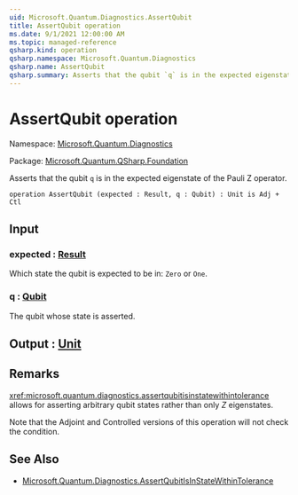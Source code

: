 ```yaml
---
uid: Microsoft.Quantum.Diagnostics.AssertQubit
title: AssertQubit operation
ms.date: 9/1/2021 12:00:00 AM
ms.topic: managed-reference
qsharp.kind: operation
qsharp.namespace: Microsoft.Quantum.Diagnostics
qsharp.name: AssertQubit
qsharp.summary: Asserts that the qubit `q` is in the expected eigenstate of the Pauli Z operator.
---
```


# AssertQubit operation

Namespace: [Microsoft.Quantum.Diagnostics](xref:Microsoft.Quantum.Diagnostics)

Package: [Microsoft.Quantum.QSharp.Foundation](https://nuget.org/packages/Microsoft.Quantum.QSharp.Foundation)


Asserts that the qubit `q` is in the expected eigenstate of the Pauli Z operator.

```qsharp
operation AssertQubit (expected : Result, q : Qubit) : Unit is Adj + Ctl
```


## Input

### expected : [Result](xref:microsoft.quantum.qsharp.valueliterals#result-literal)

Which state the qubit is expected to be in: `Zero` or `One`.


### q : [Qubit](xref:microsoft.quantum.qsharp.valueliterals#qubit-literals)

The qubit whose state is asserted.



## Output : [Unit](xref:microsoft.quantum.qsharp.valueliterals#unit-literal)



## Remarks

<xref:microsoft.quantum.diagnostics.assertqubitisinstatewithintolerance> allows for assertingarbitrary qubit states rather than only $Z$ eigenstates.Note that the Adjoint and Controlled versions of this operation will notcheck the condition.

## See Also

- [Microsoft.Quantum.Diagnostics.AssertQubitIsInStateWithinTolerance](xref:Microsoft.Quantum.Diagnostics.AssertQubitIsInStateWithinTolerance)